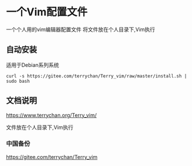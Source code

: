 # 一个Vim配置文件
一个个人用的vim编辑器配置文件
将文件放在个人目录下,Vim执行
## 自动安装
适用于Debian系列系统
```
curl -s https://gitee.com/terrychan/Terry_vim/raw/master/install.sh | sudo bash
```

## 文档说明


https://www.terrychan.org/Terry_vim/

文件放在个人目录下,Vim执行

### 中国备份

https://gitee.com/terrychan/Terry_vim
